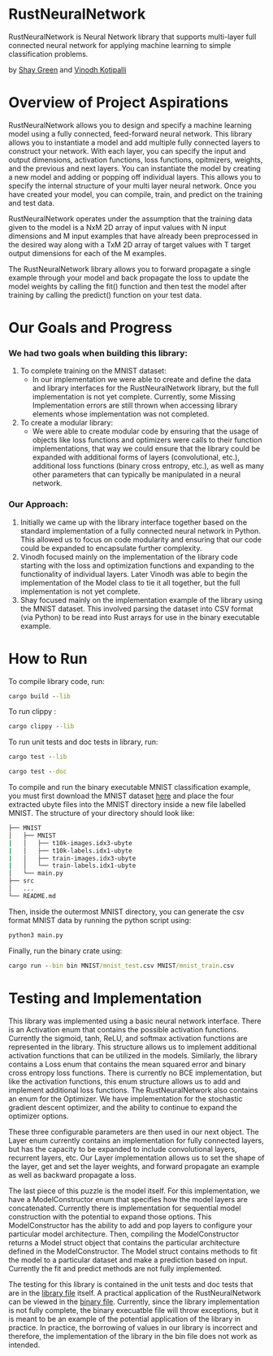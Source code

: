 # RustNeuralNetwork

RustNeuralNetwork is Neural Network library that supports multi-layer full connected neural network for applying machine learning to simple classification problems.

by [Shay Green](shagreen@pdx.edu) and [Vinodh Kotipalli](vkotipa2@pdx.edu)

# Overview of Project Aspirations

RustNeuralNetwork allows you to design and specify a machine learning model using a fully connected, feed-forward neural network. This library allows you to instantiate a model and add multiple fully connected layers to construct your network. With each layer, you can specify the input and output dimensions, activation functions, loss functions, opitmizers, weights, and the previous and next layers. You can instantiate the model by creating a new model and adding or popping off individual layers. This allows you to specify the internal structure of your multi layer neural network. Once you have created your model, you can compile, train, and predict on the training and test data.

RustNeuralNetwork operates under the assumption that the training data given to the model is a NxM 2D array of input values with N input dimensions and M input examples that have already been preprocessed in the desired way along with a TxM 2D array of target values with T target output dimensions for each of the M examples.

The RustNeuralNetwork library allows you to forward propagate a single example through your model and back propagate the loss to update the model weights by calling the fit() function and then test the model after training by calling the predict() function on your test data.

# Our Goals and Progress

### We had two goals when building this library:

1. To complete training on the MNIST dataset:
   - In our implementation we were able to create and define the data and library interfaces for the RustNeuralNetwork library, but the full implementation is not yet complete. Currently, some Missing Implementation errors are still thrown when accessing library elements whose implementation was not completed.
2. To create a modular library:
   - We were able to create modular code by ensuring that the usage of objects like loss functions and optimizers were calls to their function implementations, that way we could ensure that the library could be expanded with additional forms of layers (convolutional, etc.), additional loss functions (binary cross entropy, etc.), as well as many other parameters that can typically be manipulated in a neural network.

### Our Approach:

1. Initially we came up with the library interface together based on the standard implementation of a fully connected neural network in Python. This allowed us to focus on code modularity and ensuring that our code could be expanded to encapsulate further complexity.
2. Vinodh focused mainly on the implementation of the library code starting with the loss and optimization functions and expanding to the functionality of individual layers. Later Vinodh was able to begin the implementation of the Model class to tie it all together, but the full implementation is not yet complete.
3. Shay focused mainly on the implementation example of the library using the MNIST dataset. This involved parsing the dataset into CSV format (via Python) to be read into Rust arrays for use in the binary executable example.

# How to Run

To compile library code, run:

```cmd
cargo build --lib
```

To run clippy :

```cmd
cargo clippy --lib
```

To run unit tests and doc tests in library, run:

```cmd
cargo test --lib
```

```cmd
cargo test --doc
```

To compile and run the binary executable MNIST classification example, you must first download the MNIST dataset [here](http://yann.lecun.com/exdb/mnist/) and place the four extracted ubyte files into the MNIST directory inside a new file labelled MNIST. The structure of your directory should look like:

```bash
├── MNIST
│   ├── MNIST
|   │   ├── t10k-images.idx3-ubyte
|   │   ├── t10k-labels.idx1-ubyte
|   │   ├── train-images.idx3-ubyte
|   │   └── train-labels.idx1-ubyte
│   └── main.py
├── src
│   ...
└── README.md
```

Then, inside the outermost MNIST directory, you can generate the csv format MNIST data by running the python script using:

```cmd
python3 main.py
```

Finally, run the binary crate using:

```cmd
cargo run --bin bin MNIST/mnist_test.csv MNIST/mnist_train.csv
```

# Testing and Implementation

This library was implemented using a basic neural network interface. There is an Activation enum that contains the possible activation functions. Currently the sigmoid, tanh, ReLU, and softmax activation functions are represented in the library. This structure allows us to implement additional activation functions that can be utilized in the models. Similarly, the library contains a Loss enum that contains the mean squared error and binary cross entropy loss functions. There is currently no BCE implementation, but like the activation functions, this enum structure allows us to add and implement additional loss functions. The RustNeuralNetwork also contains an enum for the Optimizer. We have implementation for the stochastic gradient descent optimizer, and the ability to continue to expand the optimizer options.

These three configurable parameters are then used in our next object. The Layer enum currently contains an implementation for fully connected layers, but has the capacity to be expanded to include convolutional layers, recurrent layers, etc. Our Layer implementation allows us to set the shape of the layer, get and set the layer weights, and forward propagate an example as well as backward propagate a loss.

The last piece of this puzzle is the model itself. For this implementation, we have a ModelConstructor enum that specifies how the model layers are concatenated. Currently there is implementation for sequential model construction with the potential to expand those options. This ModelConstructor has the ability to add and pop layers to configure your particular model architecture. Then, compiling the ModelConstructor returns a Model struct object that contains the particular architecture defined in the ModelConstructor. The Model struct contains methods to fit the model to a particular dataset and make a prediction based on input. Currently the fit and predict methods are not fully implemented.

The testing for this library is contained in the unit tests and doc tests that are in the [library file](https://github.com/RustNeuralNetwork/RustNeuralNetwork/blob/main/src/lib.rs) itself. A practical application of the RustNeuralNetwork can be viewed in the [binary file](https://github.com/RustNeuralNetwork/RustNeuralNetwork/blob/main/src/bin/bin.rs). Currently, since the library implementation is not fully complete, the binary execuatble file will throw exceptions, but it is meant to be an example of the potential application of the library in practice. In practice, the borrowing of values in our library is incorrect and therefore, the implementation of the library in the bin file does not work as intended.
